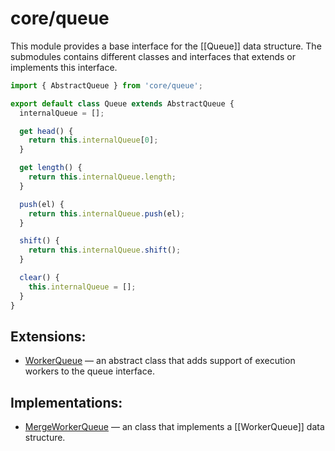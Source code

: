 # core/queue

This module provides a base interface for the [[Queue]] data structure. The submodules contains different classes and interfaces that extends or implements this interface.

```js
import { AbstractQueue } from 'core/queue';

export default class Queue extends AbstractQueue {
  internalQueue = [];

  get head() {
    return this.internalQueue[0];
  }

  get length() {
    return this.internalQueue.length;
  }

  push(el) {
    return this.internalQueue.push(el);
  }

  shift() {
    return this.internalQueue.shift();
  }

  clear() {
    this.internalQueue = [];
  }
}
```

## Extensions:

* [WorkerQueue](src_core_queue_worker_index.html) — an abstract class that adds support of execution workers to the queue interface.

## Implementations:

* [MergeWorkerQueue](src_core_queue_worker_merge_index.html) — an class that implements a [[WorkerQueue]] data structure.
